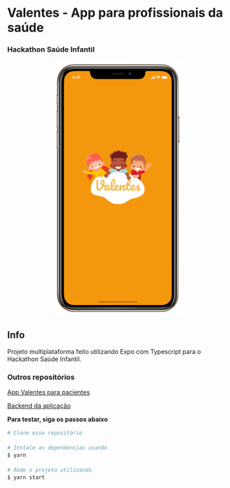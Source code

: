 # Valentes - App para profissionais da saúde
### Hackathon Saúde Infantil

<div align="center">
  <img alt="Logo" src="https://github.com/JosiasFurtado/valentes-m/blob/master/screenshots/1.png?raw=true" width="300px">
</div>

## Info
 Projeto multiplataforma feito utilizando Expo com Typescript para o Hackathon Saúde Infantil.
 
 
### Outros repositórios
[App Valentes para pacientes](https://github.com/bkkater/valentes-mobile)

[Backend da aplicação](https://github.com/JosiasFurtado/valentes-back)



**Para testar, siga os passos abaixo**

```bash
# Clone esse repositório

# Instale as dependencias usando
$ yarn

# Rode o projeto utilizando
$ yarn start
```
